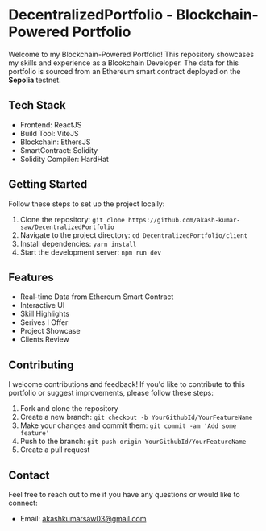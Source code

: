 # DecentralizedPortfolio - Blockchain-Powered Portfolio

Welcome to my Blockchain-Powered Portfolio! This repository showcases my skills and experience as a Blcokchain Developer. The data for this portfolio is sourced from an Ethereum smart contract deployed on the **Sepolia** testnet.

## Tech Stack

- Frontend: ReactJS
- Build Tool: ViteJS
- Blockchain: EthersJS
- SmartContract: Solidity
- Solidity Compiler: HardHat 

## Getting Started

Follow these steps to set up the project locally:

1. Clone the repository: `git clone https://github.com/akash-kumar-saw/DecentralizedPortfolio`
2. Navigate to the project directory: `cd DecentralizedPortfolio/client`
3. Install dependencies: `yarn install`
4. Start the development server: `npm run dev`

## Features

- Real-time Data from Ethereum Smart Contract
- Interactive UI
- Skill Highlights
- Serives I Offer
- Project Showcase
- Clients Review

## Contributing

I welcome contributions and feedback! If you'd like to contribute to this portfolio or suggest improvements, please follow these steps:

1. Fork and clone the repository
2. Create a new branch: `git checkout -b YourGithubId/YourFeatureName`
3. Make your changes and commit them: `git commit -am 'Add some feature'`
4. Push to the branch: `git push origin YourGithubId/YourFeatureName`
5. Create a pull request

## Contact

Feel free to reach out to me if you have any questions or would like to connect:

- Email: akashkumarsaw03@gmail.com
